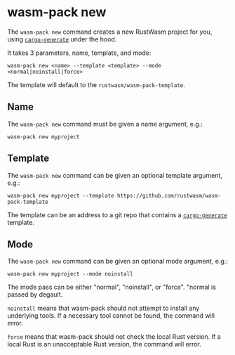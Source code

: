 # wasm-pack new

The `wasm-pack new` command creates a new RustWasm project for you,
using [`cargo-generate`] under the hood.

It takes 3 parameters, name, template, and mode:

```
wasm-pack new <name> --template <template> --mode <normal|noinstall|force>
```

The template will default to the `rustwasm/wasm-pack-template`.

## Name

The `wasm-pack new` command must be given a name argument, e.g.:

```
wasm-pack new myproject
```

## Template

The `wasm-pack new` command can be given an optional template argument, e.g.:

```
wasm-pack new myproject --template https://github.com/rustwasm/wasm-pack-template
```

The template can be an address to a git repo that contains a [`cargo-generate`]
template.

[`cargo-generate`]: https://github.com/ashleygwilliams/cargo-generate

## Mode

The `wasm-pack new` command can be given an optional mode argument, e.g.:

```
wasm-pack new myproject --mode noinstall
```

The mode pass can be either "normal", "noinstall", or "force". "normal is passed by
degault.

`noinstall` means that wasm-pack should not attempt to install any underlying tools.
If a necessary tool cannot be found, the command will error.

`force` means that wasm-pack should not check the local Rust version. If a local Rust
is an unacceptable Rust version, the command will error.
